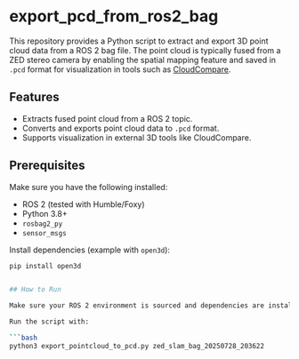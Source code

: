 
# export_pcd_from_ros2_bag

This repository provides a Python script to extract and export 3D point cloud data from a ROS 2 bag file. The point cloud is typically fused from a ZED stereo camera by enabling the spatial mapping feature and saved in `.pcd` format for visualization in tools such as [CloudCompare](https://www.cloudcompare.org/).

## Features

- Extracts fused point cloud from a ROS 2 topic.
- Converts and exports point cloud data to `.pcd` format.
- Supports visualization in external 3D tools like CloudCompare.

## Prerequisites

Make sure you have the following installed:

- ROS 2 (tested with Humble/Foxy)
- Python 3.8+
- `rosbag2_py`
- `sensor_msgs`


Install dependencies (example with `open3d`):

```bash
pip install open3d


## How to Run

Make sure your ROS 2 environment is sourced and dependencies are installed.

Run the script with:

```bash
python3 export_pointcloud_to_pcd.py zed_slam_bag_20250728_203622
